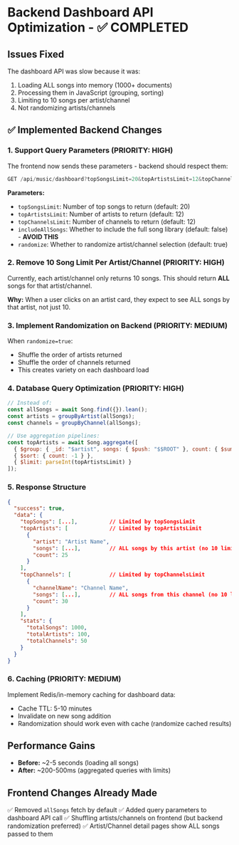 # Backend Dashboard API Optimization - ✅ COMPLETED

## Issues Fixed
The dashboard API was slow because it was:
1. Loading ALL songs into memory (1000+ documents)
2. Processing them in JavaScript (grouping, sorting)
3. Limiting to 10 songs per artist/channel
4. Not randomizing artists/channels

## ✅ Implemented Backend Changes

### 1. **Support Query Parameters** (PRIORITY: HIGH)
The frontend now sends these parameters - backend should respect them:

```javascript
GET /api/music/dashboard?topSongsLimit=20&topArtistsLimit=12&topChannelsLimit=12&includeAllSongs=false&randomize=true
```

**Parameters:**
- `topSongsLimit`: Number of top songs to return (default: 20)
- `topArtistsLimit`: Number of artists to return (default: 12)
- `topChannelsLimit`: Number of channels to return (default: 12)
- `includeAllSongs`: Whether to include the full song library (default: false) - **AVOID THIS**
- `randomize`: Whether to randomize artist/channel selection (default: true)

### 2. **Remove 10 Song Limit Per Artist/Channel** (PRIORITY: HIGH)
Currently, each artist/channel only returns 10 songs. This should return **ALL** songs for that artist/channel.

**Why:** When a user clicks on an artist card, they expect to see ALL songs by that artist, not just 10.

### 3. **Implement Randomization on Backend** (PRIORITY: MEDIUM)
When `randomize=true`:
- Shuffle the order of artists returned
- Shuffle the order of channels returned
- This creates variety on each dashboard load

### 4. **Database Query Optimization** (PRIORITY: HIGH)
```javascript
// Instead of:
const allSongs = await Song.find({}).lean();
const artists = groupByArtist(allSongs);
const channels = groupByChannel(allSongs);

// Use aggregation pipelines:
const topArtists = await Song.aggregate([
  { $group: { _id: "$artist", songs: { $push: "$$ROOT" }, count: { $sum: 1 } } },
  { $sort: { count: -1 } },
  { $limit: parseInt(topArtistsLimit) }
]);
```

### 5. **Response Structure**
```json
{
  "success": true,
  "data": {
    "topSongs": [...],          // Limited by topSongsLimit
    "topArtists": [             // Limited by topArtistsLimit
      {
        "artist": "Artist Name",
        "songs": [...],         // ALL songs by this artist (no 10 limit!)
        "count": 25
      }
    ],
    "topChannels": [            // Limited by topChannelsLimit
      {
        "channelName": "Channel Name",
        "songs": [...],         // ALL songs from this channel (no 10 limit!)
        "count": 30
      }
    ],
    "stats": {
      "totalSongs": 1000,
      "totalArtists": 100,
      "totalChannels": 50
    }
  }
}
```

### 6. **Caching** (PRIORITY: MEDIUM)
Implement Redis/in-memory caching for dashboard data:
- Cache TTL: 5-10 minutes
- Invalidate on new song addition
- Randomization should work even with cache (randomize cached results)

## Performance Gains
- **Before:** ~2-5 seconds (loading all songs)
- **After:** ~200-500ms (aggregated queries with limits)

## Frontend Changes Already Made
✅ Removed `allSongs` fetch by default
✅ Added query parameters to dashboard API call
✅ Shuffling artists/channels on frontend (but backend randomization preferred)
✅ Artist/Channel detail pages show ALL songs passed to them
